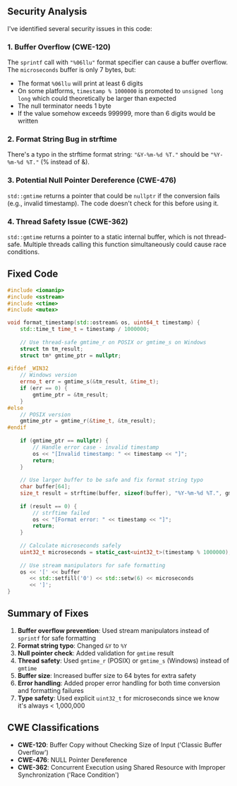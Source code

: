 ## Security Analysis

I've identified several security issues in this code:

### 1. **Buffer Overflow (CWE-120)**
The `sprintf` call with `"%06llu"` format specifier can cause a buffer overflow. The `microseconds` buffer is only 7 bytes, but:
- The format `%06llu` will print at least 6 digits
- On some platforms, `timestamp % 1000000` is promoted to `unsigned long long` which could theoretically be larger than expected
- The null terminator needs 1 byte
- If the value somehow exceeds 999999, more than 6 digits would be written

### 2. **Format String Bug in strftime**
There's a typo in the strftime format string: `"&Y-%m-%d %T."` should be `"%Y-%m-%d %T."` (% instead of &).

### 3. **Potential Null Pointer Dereference (CWE-476)**
`std::gmtime` returns a pointer that could be `nullptr` if the conversion fails (e.g., invalid timestamp). The code doesn't check for this before using it.

### 4. **Thread Safety Issue (CWE-362)**
`std::gmtime` returns a pointer to a static internal buffer, which is not thread-safe. Multiple threads calling this function simultaneously could cause race conditions.

## Fixed Code

```cpp
#include <iomanip>
#include <sstream>
#include <ctime>
#include <mutex>

void format_timestamp(std::ostream& os, uint64_t timestamp) {
    std::time_t time_t = timestamp / 1000000;
    
    // Use thread-safe gmtime_r on POSIX or gmtime_s on Windows
    struct tm tm_result;
    struct tm* gmtime_ptr = nullptr;
    
#ifdef _WIN32
    // Windows version
    errno_t err = gmtime_s(&tm_result, &time_t);
    if (err == 0) {
        gmtime_ptr = &tm_result;
    }
#else
    // POSIX version
    gmtime_ptr = gmtime_r(&time_t, &tm_result);
#endif
    
    if (gmtime_ptr == nullptr) {
        // Handle error case - invalid timestamp
        os << "[Invalid timestamp: " << timestamp << "]";
        return;
    }
    
    // Use larger buffer to be safe and fix format string typo
    char buffer[64];
    size_t result = strftime(buffer, sizeof(buffer), "%Y-%m-%d %T.", gmtime_ptr);
    
    if (result == 0) {
        // strftime failed
        os << "[Format error: " << timestamp << "]";
        return;
    }
    
    // Calculate microseconds safely
    uint32_t microseconds = static_cast<uint32_t>(timestamp % 1000000);
    
    // Use stream manipulators for safe formatting
    os << '[' << buffer 
       << std::setfill('0') << std::setw(6) << microseconds 
       << ']';
}
```

## Summary of Fixes

1. **Buffer overflow prevention**: Used stream manipulators instead of `sprintf` for safe formatting
2. **Format string typo**: Changed `&Y` to `%Y`
3. **Null pointer check**: Added validation for `gmtime` result
4. **Thread safety**: Used `gmtime_r` (POSIX) or `gmtime_s` (Windows) instead of `gmtime`
5. **Buffer size**: Increased buffer size to 64 bytes for extra safety
6. **Error handling**: Added proper error handling for both time conversion and formatting failures
7. **Type safety**: Used explicit `uint32_t` for microseconds since we know it's always < 1,000,000

## CWE Classifications
- **CWE-120**: Buffer Copy without Checking Size of Input ('Classic Buffer Overflow')
- **CWE-476**: NULL Pointer Dereference  
- **CWE-362**: Concurrent Execution using Shared Resource with Improper Synchronization ('Race Condition')